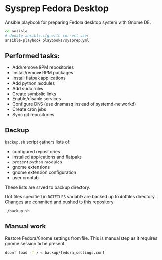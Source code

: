# Sysprep Fedora Desktop

Ansible playbook for preparing Fedora desktop system with Gnome DE.

```bash
cd ansible
# Update ansible.cfg with correct user
ansible-playbook playbooks/sysprep.yml
```

## Performed tasks:

- Add/remove RPM repositories
- Install/remove RPM packages
- Install flatpak applications
- Add python modules
- Add sudo rules
- Create symbolic links
- Enable/disable services
- Configure DNS (use dnsmasq instead of systemd-networkd)
- Create cron jobs
- Sync git repositories

## Backup

`backup.sh` script gathers lists of:

- configured repositories
- installed applications and flatpaks
- present python modules
- gnome extensions
- gnome extension configuration
- user crontab

These lists are saved to backup directory.

Dot files specified in `DOTFILES` variable are backed up to dotfiles directory. Changes are commited and pushed to this repository.

```bash
./backup.sh
```

## Manual work

Restore Fedora/Gnome settings from file. This is manual step as it requires gnome session to be present.

```bash
dconf load -f / < backup/fedora_settings.conf
```
